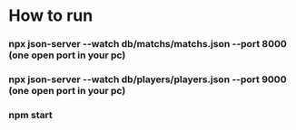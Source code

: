 # How to run
### npx json-server --watch db/matchs/matchs.json --port 8000 (one open port in your pc)
### npx json-server --watch db/players/players.json --port 9000 (one open port in your pc)
### npm start